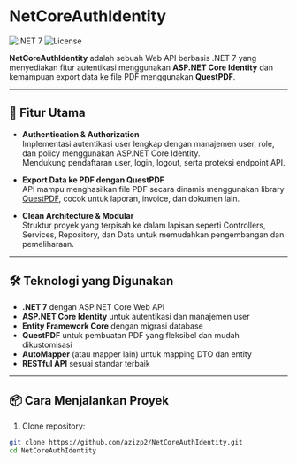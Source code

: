 # NetCoreAuthIdentity

![.NET 7](https://img.shields.io/badge/.NET-7.0-blue)
![License](https://img.shields.io/github/license/azizp2/NetCoreAuthIdentity)

**NetCoreAuthIdentity** adalah sebuah Web API berbasis .NET 7 yang menyediakan fitur autentikasi menggunakan **ASP.NET Core Identity** dan kemampuan export data ke file PDF menggunakan **QuestPDF**.

---

## 🚀 Fitur Utama

- **Authentication & Authorization**  
  Implementasi autentikasi user lengkap dengan manajemen user, role, dan policy menggunakan ASP.NET Core Identity.  
  Mendukung pendaftaran user, login, logout, serta proteksi endpoint API.

- **Export Data ke PDF dengan QuestPDF**  
  API mampu menghasilkan file PDF secara dinamis menggunakan library [QuestPDF](https://www.questpdf.com/), cocok untuk laporan, invoice, dan dokumen lain.

- **Clean Architecture & Modular**  
  Struktur proyek yang terpisah ke dalam lapisan seperti Controllers, Services, Repository, dan Data untuk memudahkan pengembangan dan pemeliharaan.

---

## 🛠️ Teknologi yang Digunakan

- **.NET 7** dengan ASP.NET Core Web API  
- **ASP.NET Core Identity** untuk autentikasi dan manajemen user  
- **Entity Framework Core** dengan migrasi database  
- **QuestPDF** untuk pembuatan PDF yang fleksibel dan mudah dikustomisasi  
- **AutoMapper** (atau mapper lain) untuk mapping DTO dan entity  
- **RESTful API** sesuai standar terbaik

---

## 📦 Cara Menjalankan Proyek

1. Clone repository:

```bash
git clone https://github.com/azizp2/NetCoreAuthIdentity.git
cd NetCoreAuthIdentity
